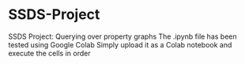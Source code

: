 # SSDS-Project
SSDS Project: Querying over property graphs
The .ipynb file has been tested using Google Colab
Simply upload it as a Colab notebook and execute the cells in order
